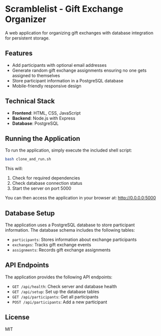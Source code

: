 # Scramblelist - Gift Exchange Organizer

A web application for organizing gift exchanges with database integration for persistent storage.

## Features

- Add participants with optional email addresses
- Generate random gift exchange assignments ensuring no one gets assigned to themselves
- Store participant information in a PostgreSQL database
- Mobile-friendly responsive design

## Technical Stack

- **Frontend**: HTML, CSS, JavaScript
- **Backend**: Node.js with Express
- **Database**: PostgreSQL

## Running the Application

To run the application, simply execute the included shell script:

```bash
bash clone_and_run.sh
```

This will:
1. Check for required dependencies
2. Check database connection status
3. Start the server on port 5000

You can then access the application in your browser at: http://0.0.0.0:5000

## Database Setup

The application uses a PostgreSQL database to store participant information. The database schema includes the following tables:

- `participants`: Stores information about exchange participants
- `exchanges`: Tracks gift exchange events
- `assignments`: Records gift exchange assignments

## API Endpoints

The application provides the following API endpoints:

- `GET /api/health`: Check server and database health
- `GET /api/setup`: Set up the database tables
- `GET /api/participants`: Get all participants
- `POST /api/participants`: Add a new participant

## License

MIT